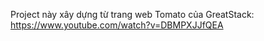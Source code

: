 Project này xây dựng từ trang web Tomato của GreatStack: https://www.youtube.com/watch?v=DBMPXJJfQEA

